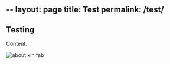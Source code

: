 --
layout: page
title: Test
permalink: /test/
--

## Testing

Content.

<img class="img-responsive" src="/img/about.jpg" 
  alt="about xin fab" />
